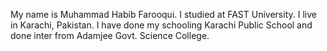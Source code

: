 My name is Muhammad Habib Farooqui.
I studied at FAST University.
I live in Karachi, Pakistan.
I have done my schooling Karachi Public School and done inter from Adamjee Govt. Science College.
